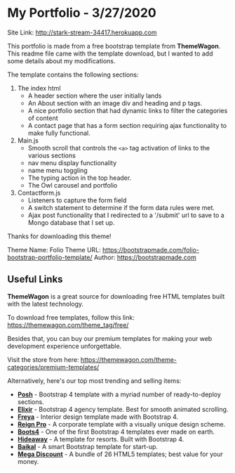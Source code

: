# My Portfolio - 3/27/2020

Site Link: http://stark-stream-34417.herokuapp.com

This portfolio is made from a free bootstrap template from **ThemeWagon**.  This readme file came with the template download, but I wanted to add some details about my modifications.

The template contains the following sections:
1. The index html 
    - A header section where the user initially lands
    - An About section with an image div and heading and p tags.
    - A nice portfolio section that had dynamic links to filter the categories of content
    - A contact page that has a form section requiring ajax functionality to make fully functional.
2. Main.js
    - Smooth scroll that controls the `<a>` tag activation of links to the various sections
    - nav menu display functionality
    - name menu toggling
    - The typing action in the top header.
    - The Owl carousel and portfolio
3. Contactform.js
    - Listeners to capture the form field 
    - A switch statement to determine if the form data rules were met.
    - Ajax post functionality that I redirected to a '/submit' url to save to a Mongo database that I set up.



Thanks for downloading this theme!

Theme Name: Folio
Theme URL: https://bootstrapmade.com/folio-bootstrap-portfolio-template/
Author: https://bootstrapmade.com

## Useful Links

**ThemeWagon** is a great source for downloading free HTML templates built with the latest technology.

To download free templates, follow this link: https://themewagon.com/theme_tag/free/

Besides that, you can buy our premium templates for making your web development experience unforgettable.

Visit the store from here: https://themewagon.com/theme-categories/premium-templates/

Alternatively, here's our top most trending and selling items:

* [**Posh**](https://themewagon.com/themes/posh-html5-bootstrap-4-template/) - Bootstrap 4 template with a myriad number of ready-to-deploy sections. 
* [**Elixir**](https://themewagon.com/themes/elixir-elegant-html5-bootstrap-template-consultancy-agency-website/) - Bootstrap 4 agency template. Best for smooth animated scrolling. 
* [**Freya**](https://themewagon.com/themes/bootstrap-4-premium-interior-design-template-freya/) - Interior design template made with Bootstrap 4. 
* [**Reign Pro**](https://themewagon.com/themes/reign-pro-premium-corporate-agency-html5-template/) - A corporate template with a visually unique design scheme. 
* [**Boots4**](https://themewagon.com/themes/first-ever-bootstrap-4-template/) - One of the first Bootstrap 4 templates ever made on earth. 
* [**Hideaway**](https://themewagon.com/themes/hideaway/) - A template for resorts. Built with Bootstrap 4. 
* [**Baikal**](https://themewagon.com/themes/bootstrap-4-startup-small-business-website-template/) - A smart Bootstrap template for start-up. 
* [**Mega Discount**](https://themewagon.com/themes/mega-discount-bundle/) - A bundle of 26 HTML5 templates; best value for your money. 


